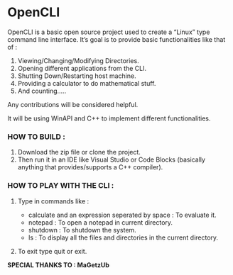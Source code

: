 # OpenCLI


OpenCLI is a basic open source project used to create a “Linux” type command line interface. It’s goal is to provide basic functionalities like that of :

1.	Viewing/Changing/Modifying Directories.
2.	Opening different applications from the CLI.
3.	Shutting Down/Restarting host machine.
4.	Providing a calculator to do mathematical stuff.
5.	And counting…..

Any contributions will be considered helpful.

It will be using WinAPI and C++ to implement different functionalities.

### HOW TO BUILD : 
1.  Download the zip file or clone the project.
2.  Then run it in an IDE like Visual Studio or Code Blocks (basically anything that provides/supports a C++ compiler).

### HOW TO PLAY WITH THE CLI : 
1.  Type in commands like : 
    - calculate and an expression seperated by space : To evaluate it.
    - notepad : To open a notepad in current directory.
    - shutdown  : To shutdown the system.
    - ls : To display all the files and directories in the current directory.
                          
2.  To exit type quit or exit.



**SPECIAL THANKS TO : MaGetzUb**
